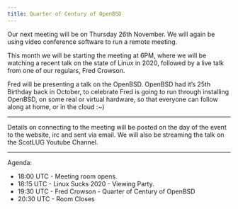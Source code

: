 ```yaml
---
title: Quarter of Century of OpenBSD
---
```


Our next meeting will be on Thursday 26th November. We will again be using video conference software to run a remote meeting.

This month we will be starting the meeting at 6PM, where we will be watching a recent talk on the state of Linux in 2020, followed by a live talk from one of our regulars, Fred Crowson.

Fred will be presenting a talk on the OpenBSD. OpenBSD had it’s 25th Birthday back in October, to celebrate Fred is going to run through installing OpenBSD, on some real or virtual hardware, so that everyone can follow along at home, or in the cloud :~)

---

Details on connecting to the meeting will be posted on the day of the event to the website, irc and sent via email. We will also be streaming the talk on the ScotLUG Youtube Channel.

---

Agenda:

 * 18:00 UTC - Meeting room opens.
 * 18:15 UTC - Linux Sucks 2020 - Viewing Party.
 * 19:30 UTC - Fred Crowson - Quarter of Century of OpenBSD
 * 20:30 UTC - Room Closes

